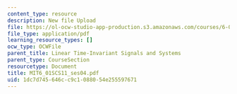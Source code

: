 ```yaml
---
content_type: resource
description: New file Upload
file: https://ol-ocw-studio-app-production.s3.amazonaws.com/courses/6-01sc-introduction-to-electrical-engineering-and-computer-science-i-spring-2011/1dc7d745646cc9c1088054e255597671_MIT6_01SCS11_ses04.pdf
file_type: application/pdf
learning_resource_types: []
ocw_type: OCWFile
parent_title: Linear Time-Invariant Signals and Systems
parent_type: CourseSection
resourcetype: Document
title: MIT6_01SCS11_ses04.pdf
uid: 1dc7d745-646c-c9c1-0880-54e255597671
---
```

